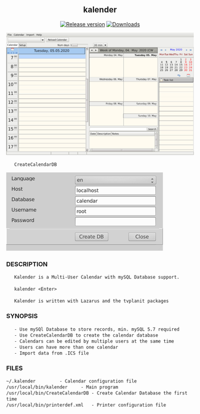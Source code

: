 <div align="center">

## kalender

[![Release version](https://img.shields.io/github/v/release/unattended-ch/kalender?color=blue&label=&style=for-the-badge)](https://github.com/unattended-ch/kalender/releases/latest)
[![Downloads](https://img.shields.io/github/downloads/unattended-ch/kalender/total?style=for-the-badge&color=blue)](https://github.com/unattended-ch/kalender/releases/latest)

</div>

![Main Page](/res/main-window.png)

       CreateCalendarDB

![Main Page](/res/create-window.png)

### DESCRIPTION

       Kalender is a Multi-User Calendar with mySQL Database support.

       kalender <Enter>

       Kalender is written with Lazarus and the tvplanit packages

### SYNOPSIS

       - Use mySQl Database to store records, min. mySQL 5.7 required
       - Use CreateCalendarDB to create the calendar database
       - Calendars can be edited by multiple users at the same time
       - Users can have more than one calendar
       - Import data from .ICS file

### FILES
    ~/.kalender			- Calendar configuration file
    /usr/local/bin/kalender		- Main program
    /usr/local/bin/CreateCalendarDB	- Create Calendar Database the first time
    /usr/local/bin/printerdef.xml	- Printer configuration file
